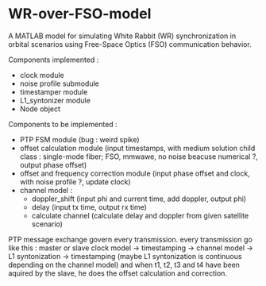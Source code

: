 # WR-over-FSO-model
A MATLAB model for simulating White Rabbit (WR) synchronization in orbital scenarios using Free-Space Optics (FSO) communication behavior.

Components implemented :
- clock module
- noise profile submodule
- timestamper module
- L1_syntonizer module
- Node object

Components to be implemented : 
- PTP FSM module (bug : weird spike)
- offset calculation module (input timestamps, with medium solution child class : single-mode fiber; FSO, mmwawe, no noise beacuse numerical ?, output phase offset)
- offset and frequency correction module (input phase offset and clock, with noise profile ?, update clock)
- channel model :
    - doppler_shift (input phi and current time, add doppler, output phi)
    - delay (input tx time, output rx time)
    - calculate channel (calculate delay and doppler from given satellite scenario)

PTP message exchange govern every transmission.
every transmission go like this :
master or slave clock model -> timestamping -> channel model -> L1 syntonization -> timestamping (maybe L1 syntonization is continuous depending on the channel model)
and when t1, t2, t3 and t4 have been aquired by the slave, he does the offset calculation and correction.
